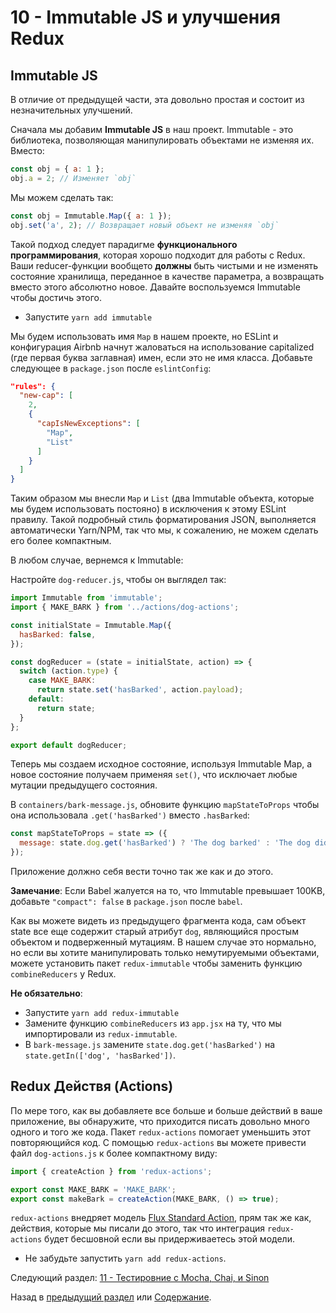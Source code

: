 # 10 - Immutable JS и улучшения Redux

## Immutable JS

В отличие от предыдущей части, эта довольно простая и состоит из незначительных улучшений.

Сначала мы добавим **Immutable JS** в наш проект. Immutable - это библиотека, позволяющая манипулировать объектами не изменяя их. Вместо:

```javascript
const obj = { a: 1 };
obj.a = 2; // Изменяет `obj`
```
Мы можем сделать так:
```javascript
const obj = Immutable.Map({ a: 1 });
obj.set('a', 2); // Возвращает новый объект не изменяя `obj`
```

Такой подход следует парадигме **функционального программирования**, которая хорошо подходит для работы с Redux. Ваши reducer-функции вообщето **должны** быть чистыми и не изменять состояние хранилища, переданное в качестве параметра, а возвращать вместо этого абсолютно новое. Давайте воспользуемся Immutable чтобы достичь этого.

- Запустите `yarn add immutable`

Мы будем использовать имя `Map` в нашем проекте, но ESLint и конфигурация Airbnb начнут жаловаться на использование capitalized (где первая буква заглавная) имен, если это не имя класса. Добавьте следующее в `package.json` после `eslintConfig`:

```json
"rules": {
  "new-cap": [
    2,
    {
      "capIsNewExceptions": [
        "Map",
        "List"
      ]
    }
  ]
}
```
Таким образом мы внесли `Map` и `List` (два Immutable объекта, которые мы будем использовать постояно) в исключения к этому ESLint правилу. Такой подробный стиль форматирования JSON, выполняется автоматически Yarn/NPM, так что мы, к сожалению, не можем сделать его более компактным.

В любом случае, вернемся к Immutable:

Настройте `dog-reducer.js`, чтобы он выглядел так:

```javascript
import Immutable from 'immutable';
import { MAKE_BARK } from '../actions/dog-actions';

const initialState = Immutable.Map({
  hasBarked: false,
});

const dogReducer = (state = initialState, action) => {
  switch (action.type) {
    case MAKE_BARK:
      return state.set('hasBarked', action.payload);
    default:
      return state;
  }
};

export default dogReducer;
```

Теперь мы создаем исходное состояние, используя Immutable Map, а новое состояние получаем применяя `set()`, что исключает любые мутации предыдущего состояния.

В `containers/bark-message.js`, обновите функцию `mapStateToProps` чтобы она использовала `.get('hasBarked')` вместо `.hasBarked`:

```javascript
const mapStateToProps = state => ({
  message: state.dog.get('hasBarked') ? 'The dog barked' : 'The dog did not bark',
});
```

Приложение должно себя вести точно так же как и до этого.

**Замечание**: Если Babel жалуется на то, что Immutable превышает 100KB, добавьте `"compact": false` в `package.json` после `babel`.

Как вы можете видеть из предыдущего фрагмента кода, сам объект state все еще содержит старый атрибут `dog`, являющийся простым объектом и подверженный мутациям. В нашем случае это нормально, но если вы хотите манипулировать только немутируемыми объектами, можете установить пакет `redux-immutable` чтобы заменить функцию `combineReducers` у Redux.

**Не обязательно**:
- Запустите `yarn add redux-immutable`
- Замените функцию `combineReducers` из `app.jsx` на ту, что мы импортировали из `redux-immutable`.
- В `bark-message.js` замените `state.dog.get('hasBarked')` на `state.getIn(['dog', 'hasBarked'])`.

## Redux Действя (Actions)

По мере того, как вы добавляете все больше и больше действий в ваше приложение, вы обнаружите, что приходится писать довольно много одного и того же кода. Пакет `redux-actions` помогает уменьшить этот повторяющийся код. С помощью `redux-actions` вы можете привести файл `dog-actions.js` к более компактному виду:

```javascript
import { createAction } from 'redux-actions';

export const MAKE_BARK = 'MAKE_BARK';
export const makeBark = createAction(MAKE_BARK, () => true);
```

`redux-actions` внедряет модель [Flux Standard Action](https://github.com/acdlite/flux-standard-action), прям так же как, действия, которые мы писали до этого, так что интеграция `redux-actions` будет бесшовной если вы придерживаетесь этой модели.

- Не забудьте запустить `yarn add redux-actions`.

Следующий раздел: [11 - Тестировние с Mocha, Chai, и Sinon](/tutorial/11-testing-mocha-chai-sinon)

Назад в [предыдущий раздел](/tutorial/9-redux) или [Содержание](/README.md).

